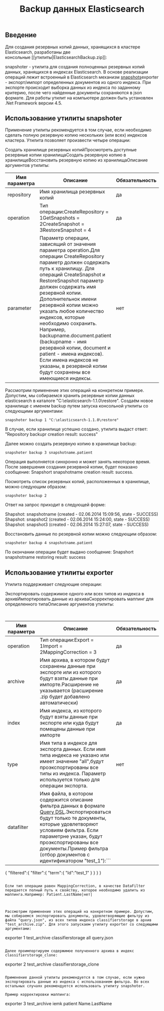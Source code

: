 ﻿---
layout: default
title: Backup данных Elasticsearch
position: 
categories: 
tags: 
---

## Введение

Для создания резервных копий данных, хранящихся в кластере Elasticsearch, разработаны две консольные [[утилиты|ElasticsearchBackup.zip]]:

snapshoter - утилита для создания полноценных резервных копий данных, хранящихся в индексах Elasticsearch. В основе реализации операций лежит встроенный в Elasticsearch механизм [snapshots](http://www.elasticsearch.org/guide/en/elasticsearch/reference/current/modules-snapshots.html)exporter - экспорт/импорт определенных документов из одного индекса. При экспорте происходит выборка данных из индекса по заданному критерию, после чего найденные документы сохраняются в json формате. Для работы утилит на компьютере должен быть установлен .Net Framework версии 4.5.

## Использование утилиты snapshoter

Применение утилиты рекомендуется в том случае, если необходимо сделать полную резервную копию нескольких (или всех) индексов кластера. Утилита позволяет произвести четыре операции:

Создать хранилище резервных копийПросмотреть доступные резервные копии хранилищаСоздать резервную копию в хранилищеВосстановить резервную копию из хранилищаОписание аргументов утилиты:

|Имя параметра|Описание|Обязательность|
|-------------|--------|--------------|
|repository|Имя хранилища резервных копий|да|
|operation|Тип операции:CreateRepository = 1GetSnapshots = 2CreateSnapshot = 3RestoreSnapshot = 4|да|
|parameter|Параметр операции, зависящий от значения параметра operation.Для операции CreateRepository параметр должен содержать путь к хранилищу. Для операций CreateSnapshot и RestoreSnapshot параметр должен содержать имя резервной копии. Дополнительнок имени резервной копии можно указать любое количество индексов, которые необходимо сохранить. Например, backupname.document.patient (backupname - имя резервной копии, document и patient - имена индексов). Если имена индексов не указаны, в резервной копии будут сохранены все имеющиеся индексы.|нет|

Рассмотрим применение этих операций на конкретном примере. Допустим, мы собираемся хранить резервные копии данных elasticsearch в каталоге "C:\elasticsearch-1.1.0\restore". Создаём новое хранилище c именем backup путем запуска консольной утилиты со следующими аргументами:

```
snapshoter backup 1 "C:\elasticsearch-1.1.0\restore"
```

В случае, если хранилище успешно создано, утилита выдаст ответ: "Repository backupr creation result: success"

Далее можно создать резервную копию в хранилище backup:

```
snapshoter backup 3 snapshotname.patient
```

Операция выполняется синхронно и может занять некоторое время. После завершения создания резервной копии, будет показано сообщение: Snapshort snapshotname creation result: success.

Посмотреть список резервных копий, расположенных в хранилище, можно следующим образом:

```
snapshoter backup 2 
```

Ответ на запрос приходит в следующей форме:

Shapshot: snapshotname (created - 02.06.2014 15:09:56, state - SUCCESS)  
Shapshot: snapshot2 (created - 02.06.2014 15:24:00, state - SUCCESS)  
Shapshot: snapshot3 (created - 02.06.2014 15:27:07, state - SUCCESS)

Восстановить данные по резервной копии можно следующим образом:

```
snapshoter backup 4 snapshotname.patient
```

По окончании операции будет выдано сообщение: Snapshort snapshotname restoring result: success

## Использование утилиты exporter

Утилита поддерживает следующие операции: 

Экспортировать содержимое одного или всех типов из индекса в архивИмпортировать данные из архиваСкорректировать маппинг для определенного типаОписание аргументов утилиты:

 

|Имя параметра|Описание|Обязательность|
|-------------|--------|--------------|
|operation|Тип операции:Export = 1Import = 2MappingCorrection = 3|да |
|archive|Имя архива, в котором будут сохранены данные при экспорте или из которого будут взяты данные при импорте.Расширение не указывается (расширение .zip будет добавлено автоматически)|да|
|index|Имя индекса, из которого будут взяты данные при экспорте или куда будут помещены данные при импорте|да|
|type|Имя типа в индексе для экспорта данных. Если имя типа индекса не указано или имеет значение "all",будут проэкспортированы все типы из индекса. Параметр используется только для операции экспорта.|нет|
|datafilter|Имя файла, в котором содержится описание фильтра данных в формате [Query DSL](http://www.elasticsearch.org/guide/en/elasticsearch/reference/current/query-dsl-filters.html).Экспортироваться будут только те документы, которые удовлетворяют условиям фильтра. Если параметрне указан, будут проэкспортированы все документы.Пример фильтра (отбор документов с идентификатором "test_1"):```
{
   "filtered":{
      "filter":{
         "term":{
            "Id":"test_1"
         }
      }
   }
}
```

Если тип операции равен MappingCorrection, в качестве DataFilter передается полный путь к свойству, которое необходимо удалить из маппинга.Например: Patient.LastName|нет|

 

Рассмотрим применение этих операций на конкретном примере. Допустим, мы собираемся экспортировать документы, удовлетворяющие фильтру из файла "query.json", из всех типов индекса classifierstorage в архив "test_archive.zip". Для этого запускаем утилиту exporter со следующими аргументами:

```
exporter 1 test_archive classifierstorage all query.json
```

Далее проимпортируем содержимое полученного архива в индекс classifierstorage_clone:

```
exporter 2 test_archive  classifierstorage_clone
```

Применение данной утилиты рекомендуется в том случае, если нужно экспортировать данные из индекса с использованием фильтра. Во всех остальных случаях рекомендуется использовать утилиту snapshoter.

Пример корректировки маппинга:

```
exporter 3 test_archive iemk patient Name.LastName
```

